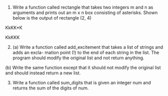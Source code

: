 1. Write a function called rectangle that takes two integers m and n as arguments and prints
out an m x n box consisting of asterisks. Shown below is the output of rectangle (2, 4)

KkKK*K

KkKKK

2. (a) Write a function called add_excitement that takes a list of strings and adds an excla-
mation point (!) to the end of each string in the list. The program should modify the
original list and not return anything.

(b) Write the same function except that it should not modify the original list and should
instead return a new list.

3. Write a function called sum_digits that is given an integer num and returns the sum of the
digits of num.
